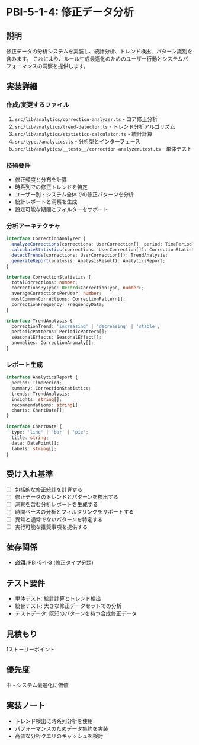 # PBI-5-1-4: 修正データ分析

## 説明

修正データの分析システムを実装し、統計分析、トレンド検出、パターン識別を含みます。
これにより、ルール生成最適化のためのユーザー行動とシステムパフォーマンスの洞察を提供します。

## 実装詳細

### 作成/変更するファイル

1. `src/lib/analytics/correction-analyzer.ts` - コア修正分析
2. `src/lib/analytics/trend-detector.ts` - トレンド分析アルゴリズム
3. `src/lib/analytics/statistics-calculator.ts` - 統計計算
4. `src/types/analytics.ts` - 分析型とインターフェース
5. `src/lib/analytics/__tests__/correction-analyzer.test.ts` - 単体テスト

### 技術要件

- 修正頻度と分布を計算
- 時系列での修正トレンドを特定
- ユーザー別・システム全体での修正パターンを分析
- 統計レポートと洞察を生成
- 設定可能な期間とフィルターをサポート

### 分析アーキテクチャ

```typescript
interface CorrectionAnalyzer {
  analyzeCorrections(corrections: UserCorrection[], period: TimePeriod): AnalysisResult;
  calculateStatistics(corrections: UserCorrection[]): CorrectionStatistics;
  detectTrends(corrections: UserCorrection[]): TrendAnalysis;
  generateReport(analysis: AnalysisResult): AnalyticsReport;
}

interface CorrectionStatistics {
  totalCorrections: number;
  correctionsByType: Record<CorrectionType, number>;
  averageCorrectionsPerUser: number;
  mostCommonCorrections: CorrectionPattern[];
  correctionFrequency: FrequencyData;
}

interface TrendAnalysis {
  correctionTrend: 'increasing' | 'decreasing' | 'stable';
  periodicPatterns: PeriodicPattern[];
  seasonalEffects: SeasonalEffect[];
  anomalies: CorrectionAnomaly[];
}
```

### レポート生成

```typescript
interface AnalyticsReport {
  period: TimePeriod;
  summary: CorrectionStatistics;
  trends: TrendAnalysis;
  insights: string[];
  recommendations: string[];
  charts: ChartData[];
}

interface ChartData {
  type: 'line' | 'bar' | 'pie';
  title: string;
  data: DataPoint[];
  labels: string[];
}
```

## 受け入れ基準

- [ ] 包括的な修正統計を計算する
- [ ] 修正データのトレンドとパターンを検出する
- [ ] 洞察を含む分析レポートを生成する
- [ ] 時間ベースの分析とフィルタリングをサポートする
- [ ] 異常と通常でないパターンを特定する
- [ ] 実行可能な推奨事項を提供する

## 依存関係

- **必須**: PBI-5-1-3 (修正タイプ分類)

## テスト要件

- 単体テスト: 統計計算とトレンド検出
- 統合テスト: 大きな修正データセットでの分析
- テストデータ: 既知のパターンを持つ合成修正データ

## 見積もり

1ストーリーポイント

## 優先度

中 - システム最適化に価値

## 実装ノート

- トレンド検出に時系列分析を使用
- パフォーマンスのためデータ集約を実装
- 高価な分析クエリのキャッシュを検討
